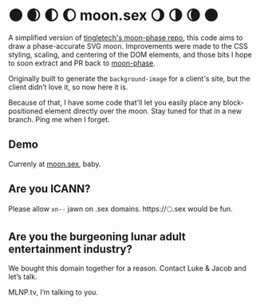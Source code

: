# 🌑 🌒 🌓 🌔 moon.sex 🌖 🌗 🌘 🌑

A simplified version of [tingletech's moon-phase repo](https://github.com/tingletech/moon-phase), this code aims to draw a phase-accurate SVG moon. Improvements were made to the CSS styling, scaling, and centering of the DOM elements, and those bits I hope to soon extract and PR back to [moon-phase](https://github.com/tingletech/moon-phase).

Originally built to generate the `background-image` for a client's site, but the client didn’t love it, so now here it is.

Because of that, I have some code that'll let you easily place any block-positioned element directly over the moon. Stay tuned for that in a new branch. Ping me when I forget.

## Demo
Currenly at [moon.sex](http://moon.sex), baby.

## Are you ICANN?
Please allow `xn--` jawn on .sex domains. https://🌕.sex would be fun.

## Are you the burgeoning lunar adult entertainment industry?
We bought this domain together for a reason. Contact Luke & Jacob and let’s talk.

MLNP.tv, I’m talking to you.
